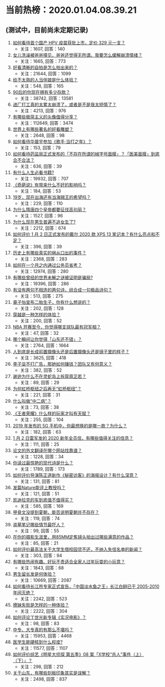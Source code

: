 # 当前热榜：2020.01.04.08.39.21
## (测试中，目前尚未定期记录)
1. [如何看待首个国产 HPV 疫苗获批上市，定价 329 元一支？](https://www.zhihu.com/question/364411856)
    * 关注：1607, 回答：140
2. [女儿洗澡被爸爸撞见，爸爸还觉得无所谓。我要怎么缓解崩溃情绪？](https://www.zhihu.com/question/305017504)
    * 关注：1665, 回答：773
3. [好看清晰的自拍是怎么拍出来的？](https://www.zhihu.com/question/267598322)
    * 关注：21644, 回答：1099
4. [给不太熟的人当伴娘是什么体验？](https://www.zhihu.com/question/35331322)
    * 关注：548, 回答：165
5. [90后的你现在拥有多少存款？](https://www.zhihu.com/question/294492829)
    * 关注：38742, 回答：13581
6. [进厂打工真的太累太崩溃了，或者是不是我太矫情了？](https://www.zhihu.com/question/345387686)
    * 关注：4213, 回答：976
7. [有哪些极简主义的头像值得分享？](https://www.zhihu.com/question/29173647)
    * 关注：112649, 回答：3474
8. [世界上有哪些著名的好看雕塑？](https://www.zhihu.com/question/51360968)
    * 关注：2648, 回答：98
9. [如何看待华晨宇参加《歌手·当打之年》？](https://www.zhihu.com/question/364137040)
    * 关注：153, 回答：79
10. [如何看待药监局正式发布的「不存在所谓的械字号面膜」？「医美面膜」到底合不合法？](https://www.zhihu.com/question/364373508)
    * 关注：636, 回答：39
11. [有什么人生必看书籍?](https://www.zhihu.com/question/323151892)
    * 关注：19932, 回答：707
12. [《奇葩说》有带来什么不好的影响吗？](https://www.zhihu.com/question/361889198)
    * 关注：184, 回答：53
13. [19岁，现在出海还有当海贼王的希望吗？](https://www.zhihu.com/question/363169587)
    * 关注：229, 回答：110
14. [为什么隋唐四个皇帝都要征伐高句丽？](https://www.zhihu.com/question/20678173)
    * 关注：1527, 回答：96
15. [为什么现在男生普遍不追女生了?](https://www.zhihu.com/question/293912588)
    * 关注：2212, 回答：674
16. [如何评价 1 月 2 日正式发布的戴尔 2020 款 XPS 13 笔记本？有什么亮点和不足？](https://www.zhihu.com/question/364385083)
    * 关注：396, 回答：39
17. [历史上有哪些真实的祸从口出的事件？](https://www.zhihu.com/question/36994899)
    * 关注：2368, 回答：283
18. [如何在一个月之内通过公务员省考？](https://www.zhihu.com/question/57173410)
    * 关注：12974, 回答：280
19. [有哪些曾经的世界未解之谜被证明是骗局?](https://www.zhihu.com/question/332265335)
    * 关注：19396, 回答：286
20. [有没有两句不相连的两句诗，组合成一句极品诗句？](https://www.zhihu.com/question/359948448)
    * 关注：513, 回答：275
21. [章子怡宣布二胎生子，你有什么想说的？](https://www.zhihu.com/question/364437425)
    * 关注：202, 回答：128
22. [穿越是一种怎样的体验？](https://www.zhihu.com/question/30676575)
    * 关注：200, 回答：52
23. [NBA 开赛至今，你觉得哪支球队最有冠军相？](https://www.zhihu.com/question/364419653)
    * 关注：47, 回答：32
24. [哪个瞬间让你觉得「山东还不错」？](https://www.zhihu.com/question/359217143)
    * 关注：2764, 回答：1664
25. [人到底是长成前置摄像头还是后置摄像头还是镜子里的样子？](https://www.zhihu.com/question/66063294)
    * 关注：3625, 回答：418
26. [李子柒不打广告，那她如何赚钱？团队又有何意义？](https://www.zhihu.com/question/275619158)
    * 关注：382, 回答：52
27. [谢逊为什么不在灵蛇岛上拆穿周芷若？](https://www.zhihu.com/question/340838872)
    * 关注：89, 回答：29
28. [为何虹桥枢纽之后再无“虹桥枢纽”？](https://www.zhihu.com/question/51229640)
    * 关注：221, 回答：31
29. [什么叫做“中二病”？](https://www.zhihu.com/question/364137915)
    * 关注：73, 回答：38
30. [《王者荣耀》什么样的玩家才叫有天赋？](https://www.zhihu.com/question/361860154)
    * 关注：255, 回答：104
31. [2019 年发布的 5G 手机中，你最想换的是哪一款？为什么？](https://www.zhihu.com/question/347769178)
    * 关注：182, 回答：63
32. [1 月 2 日雷军发的 2020 新年全员信，有哪些值得关注的信息？](https://www.zhihu.com/question/364280510)
    * 关注：111, 回答：25
33. [论文的外文翻译在哪个网站找靠谱？](https://www.zhihu.com/question/43852313)
    * 关注：1228, 回答：34
34. [你读过最惊艳的现代诗是什么？](https://www.zhihu.com/question/337830799)
    * 关注：1789, 回答：173
35. [如何评价导演陈正道新作《秘密访客》的海报设计？有什么深意？](https://www.zhihu.com/question/364316233)
    * 关注：131, 回答：81
36. [发篇Nature能评上教授吗？](https://www.zhihu.com/question/363859160)
    * 关注：121, 回答：51
37. [凯迪拉克的车到底值不值得买？](https://www.zhihu.com/question/317787638)
    * 关注：585, 回答：169
38. [甲骨文没提到夏朝，能否说明夏朝并不存在？](https://www.zhihu.com/question/358977342)
    * 关注：119, 回答：74
39. [盗墓笔记哪些情节最吓人？](https://www.zhihu.com/question/291231413)
    * 关注：99, 回答：55
40. [在你的摄影生涯里，用85MM定焦镜头拍出过哪些满意的作品？](https://www.zhihu.com/question/297635997)
    * 关注：85, 回答：21
41. [如何评价最高法关于大学生借校园贷不还，不纳入失信名单的新闻？](https://www.zhihu.com/question/364246107)
    * 关注：303, 回答：94
42. [有哪些热闹有趣、好玩不贵适合全家人过年玩耍的小玩意？](https://www.zhihu.com/question/364278991)
    * 关注：1843, 回答：68
43. [男生留长发是何体验？](https://www.zhihu.com/question/60044759)
    * 关注：10669, 回答：2087
44. [如何看待长江所专家正式宣告，「中国淡水鱼之王」长江白鲟已于 2005-2010 年间灭绝？](https://www.zhihu.com/question/364374536)
    * 关注：2242, 回答：523
45. [撩妹失败是怎样的一种体验？](https://www.zhihu.com/question/41644521)
    * 关注：2222, 回答：304
46. [如何评论丁世光新专辑《实况电影》？](https://www.zhihu.com/question/362861826)
    * 关注：98, 回答：83
47. [中专、大专真的有那么不堪吗？](https://www.zhihu.com/question/301770801)
    * 关注：15953, 回答：4468
48. [医学生能硬核到什么程度?](https://www.zhihu.com/question/356826703)
    * 关注：11577, 回答：1107
49. [如何评价综艺《明星大侦探 第五季》08 案「X学校“杀人”事件（上）（下）」？](https://www.zhihu.com/question/364408400)
    * 关注：298, 回答：212
50. [关于山东，有哪些刻板印象其实是误解？](https://www.zhihu.com/question/364228432)
    * 关注：2498, 回答：837
